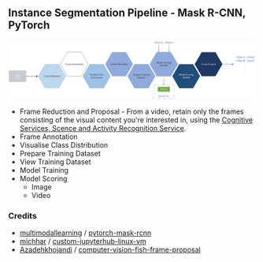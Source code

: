 ## Instance Segmentation Pipeline - Mask R-CNN, PyTorch

![Instance Segmentation Pipeline](InstanceSegmentationPipeline.jpg "Instance Segmentation Pipeline")

* Frame Reduction and Proposal - From a video, retain only the frames consisting of the visual content you're interested in, using the [Cognitive Services, Scence and Activity Recognition Service](https://azure.microsoft.com/en-us/services/cognitive-services/computer-vision/#analyze).
* Frame Annotation
* Visualise Class Distribution
* Prepare Training Dataset
* View Training Dataset
* Model Training
* Model Scoring
    * Image
    * Video

### Credits
* [multimodallearning](https://github.com/multimodallearning) / [pytorch-mask-rcnn](https://github.com/multimodallearning/pytorch-mask-rcnn)
* [michhar](https://github.com/michhar) / [custom-jupyterhub-linux-vm](https://github.com/michhar/custom-jupyterhub-linux-vm)
* [Azadehkhojandi](https://github.com/Azadehkhojandi) / [computer-vision-fish-frame-proposal](https://github.com/Azadehkhojandi/computer-vision-fish-frame-proposal)